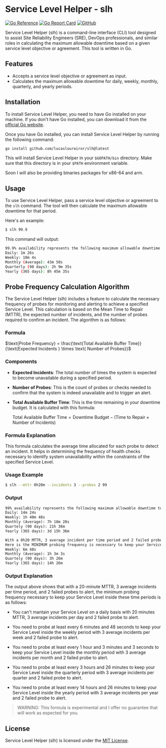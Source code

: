 # Service Level Helper - slh

[![Go Reference](https://pkg.go.dev/badge/github.com/lucasloureiror/slh.svg)](https://pkg.go.dev/github.com/lucasloureiror/slh)
[![Go Report Card](https://goreportcard.com/badge/github.com/lucasloureiror/slh)](https://goreportcard.com/report/github.com/lucasloureiror/slh)
[![GitHub](https://img.shields.io/github/license/lucasloureiror/slh)](LICENSE.md)

Service Level Helper (slh) is a command-line interface (CLI) tool designed to assist Site Reliability Engineers (SRE), DevOps professionals, and similar roles in calculating the maximum allowable downtime based on a given service level objective or agreement. This tool is written in Go.


## Features

- Accepts a service level objective or agreement as input.
- Calculates the maximum allowable downtime for daily, weekly, monthly, quarterly, and yearly periods.

## Installation

To install Service Level Helper, you need to have Go installed on your machine. If you don't have Go installed, you can download it from the [official Go website](https://golang.org/dl/).

Once you have Go installed, you can install Service Level Helper by running the following command:

```bash
go install github.com/lucasloureiror/slh@latest
```
This will install Service Level Helper in your `$GOPATH/bin` directory. Make sure that this directory is in your `$PATH` environment variable.

Soon I will also be providing binaries packages for x86-64 and arm.

## Usage

To use Service Level Helper, pass a service level objective or agreement to the `slh` command. The tool will then calculate the maximum allowable downtime for that period.

Here's an example:

```bash
$ slh 99.9
```

This command will output:

```bash
99.9% availability represents the following maximum allowable downtime to meet your Service Level:
Daily: 1m 26s
Weekly: 10m 4s
Monthly (Average): 43m 50s
Quarterly (90 days): 2h 9m 35s
Yearly (365 days): 8h 45m 35s
```

## Probe Frequency Calculation Algorithm

The Service Level Helper (slh) includes a feature to calculate the necessary frequency of probes for monitoring and alerting to achieve a specified Service Level. This calculation is based on the Mean Time to Repair (MTTR), the expected number of incidents, and the number of probes required to confirm an incident. The algorithm is as follows:

### Formula

$\text{Probe Frequency} = \frac{\text{Total Available Buffer Time}}{\text{Expected Incidents } \times \text{ Number of Probes}}$


### Components

- **Expected Incidents**: The total number of times the system is expected to become unavailable during a specified period.

- **Number of Probes**: This is the count of probes or checks needed to confirm that the system is indeed unavailable and to trigger an alert.

- **Total Available Buffer Time**: This is the time remaining in your downtime budget. It is calculated with this formula: 

    $\text{Total Available Buffer Time} = \text{Downtime Budget} - (\text{Time to Repair} \times \text{Number of Incidents})$



### Formula Explanation

This formula calculates the average time allocated for each probe to detect an incident. It helps in determining the frequency of health checks necessary to identify system unavailability within the constraints of the specified Service Level.

### Usage Example

```bash
$ slh --mttr 0h20m --incidents 3 --probes 2 99
```

### Output

```txt
99% availability represents the following maximum allowable downtime to meet your Service Level:
Daily: 14m 24s
Weekly: 1h 40m 48s
Monthly (Average): 7h 18m 20s
Quartely (90 days): 21h 36m
Yearly (365 days): 3d 15h 36m

With a 0h20 MTTR, 3 average incident per time period and 2 failed probe to alert
Here is the MINIMUM probing frequency is necessary to keep your Service Level inside these time periods:
Weekly: 6m 48s
Monthly (Average): 1h 3m 3s
Quartely (90 days): 3h 26m
Yearly (365 days): 14h 26m
```

### Output Explanation

The output above shows that with a 20-minute MTTR, 3 average incidents per time period, and 2 failed probes to alert, the minimum probing frequency necessary to keep your Service Level inside these time periods is as follows:

- You can't mantain your Service Level on a daily basis with 20 minutes MTTR, 3 average incidents per day and 2 failed probe to alert.

-  You need to probe at least every 6 minutes and 48 seconds to keep your Service Level inside the weekly period with 3 average incidents per week and 2 failed probe to alert.

- You need to probe at least every 1 hour and 3 minutes and 3 seconds to keep your Service Level inside the monthly period with 3 average incidents per month and 2 failed probe to alert.

- You need to probe at least every 3 hours and 26 minutes to keep your Service Level inside the quarterly period with 3 average incidents per quarter and 2 failed probe to alert.

- You need to probe at least every 14 hours and 26 minutes to keep your Service Level inside the yearly period with 3 average incidents per year and 2 failed probe to alert.

> WARNING: This formula is experimental and I offer no guarantee that will work as expected for you.

## License  

Service Level Helper (slh) is licensed under the [MIT License](LICENSE.md).


